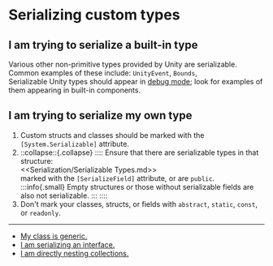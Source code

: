 # Serializing custom types
## I am trying to serialize a built-in type
Various other non-primitive types provided by Unity are serializable.  
Common examples of these include: `UnityEvent`, `Bounds`,   
Serializable Unity types should appear in [debug mode](Debug%20Mode.md); look for examples of them appearing in built-in components.

## I am trying to serialize my own type
1. Custom structs and classes should be marked with the `[System.Serializable]` attribute.
1. ::collapse::{.collapse}
::::
Ensure that there are serializable types in that structure:  
<<Serialization/Serializable Types.md>>  
marked with the `[SerializeField]` attribute, or are `public`.  
:::info{.small}
Empty structures or those without serializable fields are also not serializable.
:::
::::
1. Don't mark your classes, structs, or fields with `abstract`, `static`, `const`, or `readonly`.  

---

- [My class is generic.](Generic%20Types.md)
- [I am serializing an interface.](Interfaces.md)
- [I am directly nesting collections.](Nested%20Collections.md)
